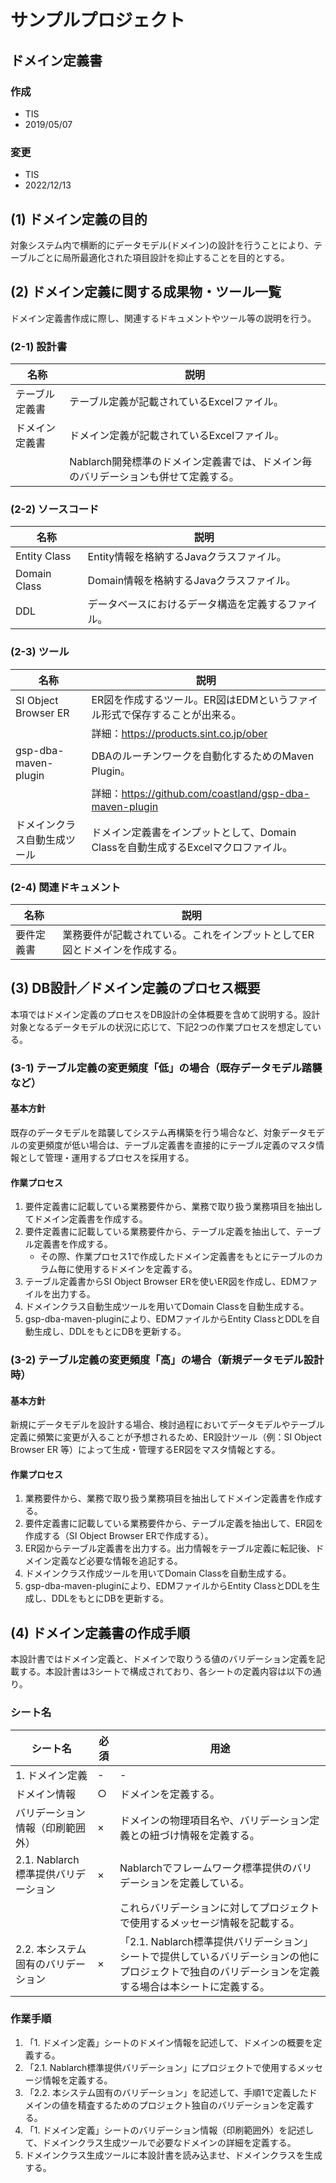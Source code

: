 # サンプルプロジェクト

## ドメイン定義書

### 作成
- TIS
- 2019/05/07

### 変更
- TIS
- 2022/12/13

## (1) ドメイン定義の目的
対象システム内で横断的にデータモデル(ドメイン)の設計を行うことにより、テーブルごとに局所最適化された項目設計を抑止することを目的とする。

## (2) ドメイン定義に関する成果物・ツール一覧
ドメイン定義書作成に際し、関連するドキュメントやツール等の説明を行う。

### (2-1) 設計書

| 名称           | 説明                                                                 |
| -------------- | -------------------------------------------------------------------- |
| テーブル定義書 | テーブル定義が記載されているExcelファイル。                         |
| ドメイン定義書 | ドメイン定義が記載されているExcelファイル。                         |
|                | Nablarch開発標準のドメイン定義書では、ドメイン毎のバリデーションも併せて定義する。 |

### (2-2) ソースコード

| 名称           | 説明                                         |
| -------------- | -------------------------------------------- |
| Entity Class   | Entity情報を格納するJavaクラスファイル。     |
| Domain Class   | Domain情報を格納するJavaクラスファイル。     |
| DDL            | データベースにおけるデータ構造を定義するファイル。 |

### (2-3) ツール

| 名称                        | 説明                                                                 |
| --------------------------- | -------------------------------------------------------------------- |
| SI Object Browser ER        | ER図を作成するツール。ER図はEDMというファイル形式で保存することが出来る。 |
|                             | 詳細：https://products.sint.co.jp/ober                               |
| gsp-dba-maven-plugin        | DBAのルーチンワークを自動化するためのMaven Plugin。                  |
|                             | 詳細：https://github.com/coastland/gsp-dba-maven-plugin              |
| ドメインクラス自動生成ツール | ドメイン定義書をインプットとして、Domain Classを自動生成するExcelマクロファイル。 |

### (2-4) 関連ドキュメント

| 名称           | 説明                                                                 |
| -------------- | -------------------------------------------------------------------- |
| 要件定義書     | 業務要件が記載されている。これをインプットとしてER図とドメインを作成する。 |

## (3) DB設計／ドメイン定義のプロセス概要
本項ではドメイン定義のプロセスをDB設計の全体概要を含めて説明する。設計対象となるデータモデルの状況に応じて、下記2つの作業プロセスを想定している。

### (3-1) テーブル定義の変更頻度「低」の場合（既存データモデル踏襲など）

#### 基本方針
既存のデータモデルを踏襲してシステム再構築を行う場合など、対象データモデルの変更頻度が低い場合は、テーブル定義書を直接的にテーブル定義のマスタ情報として管理・運用するプロセスを採用する。

#### 作業プロセス
1. 要件定義書に記載している業務要件から、業務で取り扱う業務項目を抽出してドメイン定義書を作成する。
2. 要件定義書に記載している業務要件から、テーブル定義を抽出して、テーブル定義書を作成する。
   - その際、作業プロセス1で作成したドメイン定義書をもとにテーブルのカラム毎に使用するドメインを定義する。
3. テーブル定義書からSI Object Browser ERを使いER図を作成し、EDMファイルを出力する。
4. ドメインクラス自動生成ツールを用いてDomain Classを自動生成する。
5. gsp-dba-maven-pluginにより、EDMファイルからEntity ClassとDDLを自動生成し、DDLをもとにDBを更新する。

### (3-2) テーブル定義の変更頻度「高」の場合（新規データモデル設計時）

#### 基本方針
新規にデータモデルを設計する場合、検討過程においてデータモデルやテーブル定義に頻繁に変更が入ることが予想されるため、ER設計ツール（例：SI Object Browser ER 等）によって生成・管理するER図をマスタ情報とする。

#### 作業プロセス
1. 業務要件から、業務で取り扱う業務項目を抽出してドメイン定義書を作成する。
2. 要件定義書に記載している業務要件から、テーブル定義を抽出して、ER図を作成する（SI Object Browser ERで作成する）。
3. ER図からテーブル定義書を出力する。出力情報をテーブル定義に転記後、ドメイン定義など必要な情報を追記する。
4. ドメインクラス作成ツールを用いてDomain Classを自動生成する。
5. gsp-dba-maven-pluginにより、EDMファイルからEntity ClassとDDLを生成し、DDLをもとにDBを更新する。

## (4) ドメイン定義書の作成手順
本設計書ではドメイン定義と、ドメインで取りうる値のバリデーション定義を記載する。本設計書は3シートで構成されており、各シートの定義内容は以下の通り。

### シート名

| シート名                     | 必須 | 用途                                                                 |
| ---------------------------- | ---- | -------------------------------------------------------------------- |
| 1. ドメイン定義              | -    | -                                                                    |
| ドメイン情報                 | ○    | ドメインを定義する。                                                 |
| バリデーション情報（印刷範囲外） | ×    | ドメインの物理項目名や、バリデーション定義との紐づけ情報を定義する。 |
| 2.1. Nablarch標準提供バリデーション | ×    | Nablarchでフレームワーク標準提供のバリデーションを定義している。     |
|                              |      | これらバリデーションに対してプロジェクトで使用するメッセージ情報を記載する。 |
| 2.2. 本システム固有のバリデーション | ×    | 「2.1. Nablarch標準提供バリデーション」シートで提供しているバリデーションの他にプロジェクトで独自のバリデーションを定義する場合は本シートに定義する。 |

### 作業手順
1. 「1. ドメイン定義」シートのドメイン情報を記述して、ドメインの概要を定義する。
2. 「2.1. Nablarch標準提供バリデーション」にプロジェクトで使用するメッセージ情報を定義する。
3. 「2.2. 本システム固有のバリデーション」を記述して、手順1で定義したドメインの値を精査するためのプロジェクト独自のバリデーションを定義する。
4. 「1. ドメイン定義」シートのバリデーション情報（印刷範囲外）を記述して、ドメインクラス生成ツールで必要なドメインの詳細を定義する。
5. ドメインクラス生成ツールに本設計書を読み込ませ、ドメインクラスを生成する。
